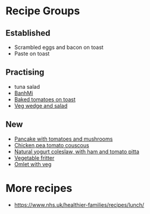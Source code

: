 # Recipe Groups
## Established
- Scrambled eggs and bacon on toast
- Paste on toast

## Practising
- tuna salad
- [BanhMi](recipes/banh_mi.md)
- [Baked tomatoes on toast](https://www.nhs.uk/healthier-families/recipes/lunch/)
- [Veg wedge and salad](https://www.nhs.uk/healthier-families/recipes/pasta-vegetable-cheese-wedges/)

## New
- [Pancake with tomatoes and mushrooms](https://www.nhs.uk/healthier-families/recipes/pancakes-with-tomato-and-mushrooms/)
- [Chicken,pea,tomato couscous](https://www.nhs.uk/healthier-families/recipes/couscous-with-chicken-and-peas/)
- [Natural yogurt coleslaw, with ham and tomato pitta](https://www.nhs.uk/healthier-families/recipes/ham-and-fresh-coleslaw-pittas/)
- [Vegetable fritter](https://www.nhs.uk/healthier-families/recipes/courgette-and-tomato-vegetable-frittata/)
- [Omlet with veg](https://www.nhs.uk/healthier-families/recipes/vegetable-omelettes/)


# More recipes
- https://www.nhs.uk/healthier-families/recipes/lunch/